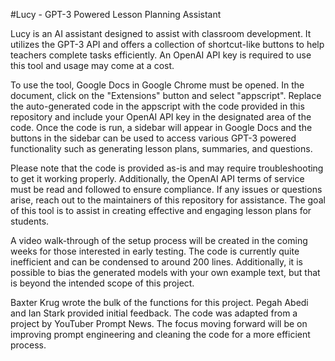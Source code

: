 #Lucy - GPT-3 Powered Lesson Planning Assistant

Lucy is an AI assistant designed to assist with classroom development. It utilizes the GPT-3 API and offers a collection of shortcut-like buttons to help teachers complete tasks efficiently. An OpenAI API key is required to use this tool and usage may come at a cost.

To use the tool, Google Docs in Google Chrome must be opened. In the document, click on the "Extensions" button and select "appscript". Replace the auto-generated code in the appscript with the code provided in this repository and include your OpenAI API key in the designated area of the code. Once the code is run, a sidebar will appear in Google Docs and the buttons in the sidebar can be used to access various GPT-3 powered functionality such as generating lesson plans, summaries, and questions.

Please note that the code is provided as-is and may require troubleshooting to get it working properly. Additionally, the OpenAI API terms of service must be read and followed to ensure compliance. If any issues or questions arise, reach out to the maintainers of this repository for assistance. The goal of this tool is to assist in creating effective and engaging lesson plans for students.

A video walk-through of the setup process will be created in the coming weeks for those interested in early testing. The code is currently quite inefficient and can be condensed to around 200 lines. Additionally, it is possible to bias the generated models with your own example text, but that is beyond the intended scope of this project.

Baxter Krug wrote the bulk of the functions for this project. Pegah Abedi and Ian Stark provided initial feedback. The code was adapted from a project by YouTuber Prompt News. The focus moving forward will be on improving prompt engineering and cleaning the code for a more efficient process.
